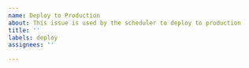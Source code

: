 ```yaml
---
name: Deploy to Production
about: This issue is used by the scheduler to deploy to production
title: ''
labels: deploy
assignees: ''

---
```



